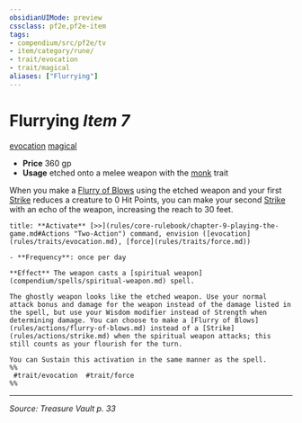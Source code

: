 ```yaml
---
obsidianUIMode: preview
cssclass: pf2e,pf2e-item
tags:
- compendium/src/pf2e/tv
- item/category/rune/
- trait/evocation
- trait/magical
aliases: ["Flurrying"]
---
```

# Flurrying *Item 7*  
[evocation](rules/traits/evocation.md "Evocation School Trait")  [magical](rules/traits/magical.md "Magical Item Trait")  

- **Price** 360 gp
- **Usage** etched onto a melee weapon with the [monk](rules/traits/monk.md "Monk Class Trait") trait

When you make a [Flurry of Blows](rules/actions/flurry-of-blows.md) using the etched weapon and your first [Strike](rules/actions/strike.md) reduces a creature to 0 Hit Points, you can make your second [Strike](rules/actions/strike.md) with an echo of the weapon, increasing the reach to 30 feet.

```ad-embed-ability
title: **Activate** [>>](rules/core-rulebook/chapter-9-playing-the-game.md#Actions "Two-Action") command, envision ([evocation](rules/traits/evocation.md), [force](rules/traits/force.md))

- **Frequency**: once per day

**Effect** The weapon casts a [spiritual weapon](compendium/spells/spiritual-weapon.md) spell.

The ghostly weapon looks like the etched weapon. Use your normal attack bonus and damage for the weapon instead of the damage listed in the spell, but use your Wisdom modifier instead of Strength when determining damage. You can choose to make a [Flurry of Blows](rules/actions/flurry-of-blows.md) instead of a [Strike](rules/actions/strike.md) when the spiritual weapon attacks; this still counts as your flourish for the turn.

You can Sustain this activation in the same manner as the spell.  
%%
 #trait/evocation  #trait/force 
%%
```


---
*Source: Treasure Vault p. 33*
